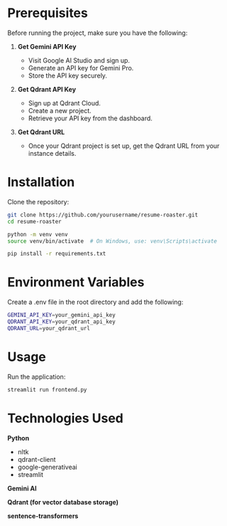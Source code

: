 # Prerequisites

Before running the project, make sure you have the following:

1. **Get Gemini API Key**
   - Visit Google AI Studio and sign up.
   - Generate an API key for Gemini Pro.
   - Store the API key securely.

2. **Get Qdrant API Key**
   - Sign up at Qdrant Cloud.
   - Create a new project.
   - Retrieve your API key from the dashboard.

3. **Get Qdrant URL**
   - Once your Qdrant project is set up, get the Qdrant URL from your instance details.

# Installation

Clone the repository:

```sh
git clone https://github.com/yourusername/resume-roaster.git
cd resume-roaster
```

```sh
python -m venv venv
source venv/bin/activate  # On Windows, use: venv\Scripts\activate
```

```sh
pip install -r requirements.txt
```

# Environment Variables
Create a .env file in the root directory and add the following:

```sh
GEMINI_API_KEY=your_gemini_api_key
QDRANT_API_KEY=your_qdrant_api_key
QDRANT_URL=your_qdrant_url
```

# Usage
Run the application:

```sh
streamlit run frontend.py
```

# Technologies Used
**Python**
- nltk
- qdrant-client
- google-generativeai
- streamlit

**Gemini AI**

**Qdrant (for vector database storage)**

**sentence-transformers**